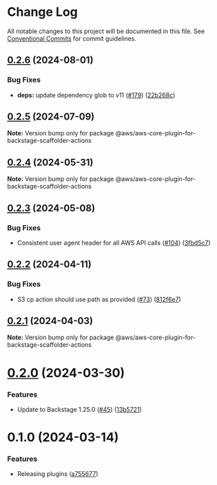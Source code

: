 # Change Log

All notable changes to this project will be documented in this file.
See [Conventional Commits](https://conventionalcommits.org) for commit guidelines.

## [0.2.6](https://github.com/awslabs/backstage-plugins-for-aws/compare/@aws/aws-core-plugin-for-backstage-scaffolder-actions@0.2.5...@aws/aws-core-plugin-for-backstage-scaffolder-actions@0.2.6) (2024-08-01)


### Bug Fixes

* **deps:** update dependency glob to v11 ([#179](https://github.com/awslabs/backstage-plugins-for-aws/issues/179)) ([22b268c](https://github.com/awslabs/backstage-plugins-for-aws/commit/22b268c9383bd0ffbcdf31bcba6ef46260847b7f))





## [0.2.5](https://github.com/awslabs/backstage-plugins-for-aws/compare/@aws/aws-core-plugin-for-backstage-scaffolder-actions@0.2.4...@aws/aws-core-plugin-for-backstage-scaffolder-actions@0.2.5) (2024-07-09)

**Note:** Version bump only for package @aws/aws-core-plugin-for-backstage-scaffolder-actions





## [0.2.4](https://github.com/awslabs/backstage-plugins-for-aws/compare/@aws/aws-core-plugin-for-backstage-scaffolder-actions@0.2.3...@aws/aws-core-plugin-for-backstage-scaffolder-actions@0.2.4) (2024-05-31)

**Note:** Version bump only for package @aws/aws-core-plugin-for-backstage-scaffolder-actions





## [0.2.3](https://github.com/awslabs/backstage-plugins-for-aws/compare/@aws/aws-core-plugin-for-backstage-scaffolder-actions@0.2.2...@aws/aws-core-plugin-for-backstage-scaffolder-actions@0.2.3) (2024-05-08)


### Bug Fixes

* Consistent user agent header for all AWS API calls ([#104](https://github.com/awslabs/backstage-plugins-for-aws/issues/104)) ([3fbd5c7](https://github.com/awslabs/backstage-plugins-for-aws/commit/3fbd5c7fcc9c7095d7eff5fb2bacc77fda9e5a81))





## [0.2.2](https://github.com/awslabs/backstage-plugins-for-aws/compare/@aws/aws-core-plugin-for-backstage-scaffolder-actions@0.2.1...@aws/aws-core-plugin-for-backstage-scaffolder-actions@0.2.2) (2024-04-11)


### Bug Fixes

* S3 cp action should use path as provided ([#73](https://github.com/awslabs/backstage-plugins-for-aws/issues/73)) ([812f6e7](https://github.com/awslabs/backstage-plugins-for-aws/commit/812f6e74cf4d91c0125c08b7edb066190718387c))





## [0.2.1](https://github.com/awslabs/backstage-plugins-for-aws/compare/@aws/aws-core-plugin-for-backstage-scaffolder-actions@0.2.0...@aws/aws-core-plugin-for-backstage-scaffolder-actions@0.2.1) (2024-04-03)

**Note:** Version bump only for package @aws/aws-core-plugin-for-backstage-scaffolder-actions





# [0.2.0](https://github.com/awslabs/backstage-plugins-for-aws/compare/@aws/aws-core-plugin-for-backstage-scaffolder-actions@0.1.0...@aws/aws-core-plugin-for-backstage-scaffolder-actions@0.2.0) (2024-03-30)


### Features

* Update to Backstage 1.25.0 ([#45](https://github.com/awslabs/backstage-plugins-for-aws/issues/45)) ([13b5721](https://github.com/awslabs/backstage-plugins-for-aws/commit/13b5721f176a898f7de7f483852732ee8014a1cc))





# 0.1.0 (2024-03-14)

### Features

- Releasing plugins ([a755677](https://github.com/awslabs/backstage-plugins-for-aws/commit/a75567771e3cbafe2ef2814ad33b1cc54e9564e0))
